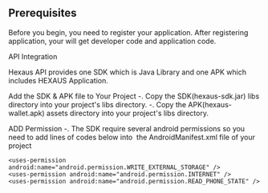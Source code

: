 <h2>Prerequisites</h2>

Before you begin, you need to register your application. 
After registering application, your will get developer code and application code.



API Integration

Hexaus API provides one SDK which is Java Library and one APK which includes HEXAUS Application.


Add the SDK & APK file to Your Project
-. Copy the SDK(hexaus-sdk.jar) libs directory into your project's libs directory.
-. Copy the APK(hexaus-wallet.apk) assets directory into your project's libs directory.

ADD Permission
-. The SDK require several android permissions so you need to add lines of codes below into  the AndroidManifest.xml file of your project 

	<uses-permission android:name="android.permission.WRITE_EXTERNAL_STORAGE" />
	<uses-permission android:name="android.permission.INTERNET" />
	<uses-permission android:name="android.permission.READ_PHONE_STATE" />
